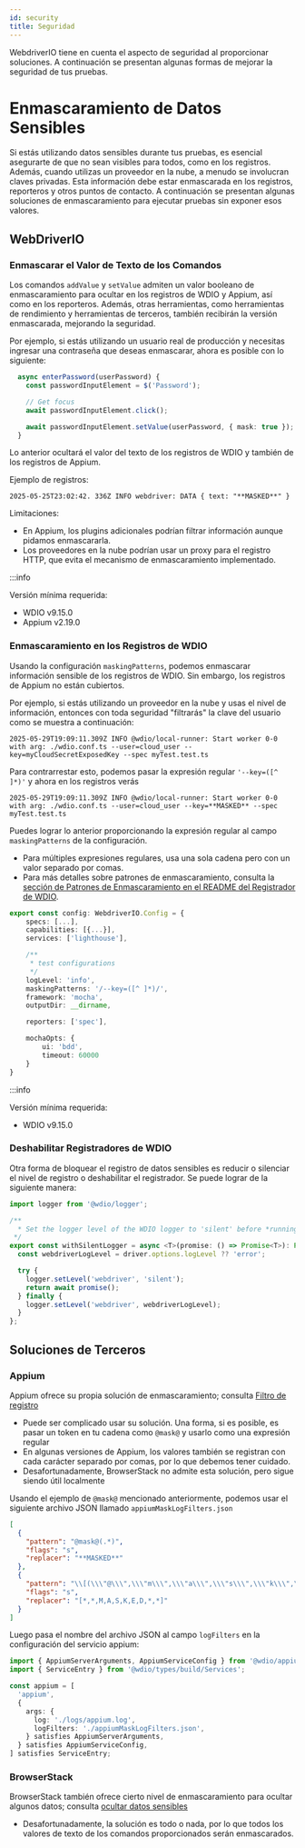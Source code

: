 ```yaml
---
id: security
title: Seguridad
---
```


WebdriverIO tiene en cuenta el aspecto de seguridad al proporcionar soluciones. A continuación se presentan algunas formas de mejorar la seguridad de tus pruebas.

# Enmascaramiento de Datos Sensibles

Si estás utilizando datos sensibles durante tus pruebas, es esencial asegurarte de que no sean visibles para todos, como en los registros. Además, cuando utilizas un proveedor en la nube, a menudo se involucran claves privadas. Esta información debe estar enmascarada en los registros, reporteros y otros puntos de contacto. A continuación se presentan algunas soluciones de enmascaramiento para ejecutar pruebas sin exponer esos valores.

## WebDriverIO

### Enmascarar el Valor de Texto de los Comandos

Los comandos `addValue` y `setValue` admiten un valor booleano de enmascaramiento para ocultar en los registros de WDIO y Appium, así como en los reporteros. Además, otras herramientas, como herramientas de rendimiento y herramientas de terceros, también recibirán la versión enmascarada, mejorando la seguridad.

Por ejemplo, si estás utilizando un usuario real de producción y necesitas ingresar una contraseña que deseas enmascarar, ahora es posible con lo siguiente:

```ts
  async enterPassword(userPassword) {
    const passwordInputElement = $('Password');

    // Get focus
    await passwordInputElement.click();

    await passwordInputElement.setValue(userPassword, { mask: true });
  }
```

Lo anterior ocultará el valor del texto de los registros de WDIO y también de los registros de Appium.

Ejemplo de registros:
```text
2025-05-25T23:02:42. 336Z INFO webdriver: DATA { text: "**MASKED**" }
```

Limitaciones:
  - En Appium, los plugins adicionales podrían filtrar información aunque pidamos enmascararla.
  - Los proveedores en la nube podrían usar un proxy para el registro HTTP, que evita el mecanismo de enmascaramiento implementado.

:::info

Versión mínima requerida:
 - WDIO v9.15.0
 - Appium v2.19.0

### Enmascaramiento en los Registros de WDIO

Usando la configuración `maskingPatterns`, podemos enmascarar información sensible de los registros de WDIO. Sin embargo, los registros de Appium no están cubiertos.

Por ejemplo, si estás utilizando un proveedor en la nube y usas el nivel de información, entonces con toda seguridad "filtrarás" la clave del usuario como se muestra a continuación:

```text
2025-05-29T19:09:11.309Z INFO @wdio/local-runner: Start worker 0-0 with arg: ./wdio.conf.ts --user=cloud_user --key=myCloudSecretExposedKey --spec myTest.test.ts
```

Para contrarrestar esto, podemos pasar la expresión regular `'--key=([^ ]*)'` y ahora en los registros verás

```text
2025-05-29T19:09:11.309Z INFO @wdio/local-runner: Start worker 0-0 with arg: ./wdio.conf.ts --user=cloud_user --key=**MASKED** --spec myTest.test.ts
```

Puedes lograr lo anterior proporcionando la expresión regular al campo `maskingPatterns` de la configuración.
  - Para múltiples expresiones regulares, usa una sola cadena pero con un valor separado por comas.
  - Para más detalles sobre patrones de enmascaramiento, consulta la [sección de Patrones de Enmascaramiento en el README del Registrador de WDIO](https://github.com/webdriverio/webdriverio/blob/main/packages/wdio-logger/README.md#masking-patterns).

```ts
export const config: WebdriverIO.Config = {
    specs: [...],
    capabilities: [{...}],
    services: ['lighthouse'],

    /**
     * test configurations
     */
    logLevel: 'info',
    maskingPatterns: '/--key=([^ ]*)/',
    framework: 'mocha',
    outputDir: __dirname,

    reporters: ['spec'],

    mochaOpts: {
        ui: 'bdd',
        timeout: 60000
    }
}
```

:::info

Versión mínima requerida:
 - WDIO v9.15.0

### Deshabilitar Registradores de WDIO

Otra forma de bloquear el registro de datos sensibles es reducir o silenciar el nivel de registro o deshabilitar el registrador.
Se puede lograr de la siguiente manera:

```ts
import logger from '@wdio/logger';

/**
  * Set the logger level of the WDIO logger to 'silent' before *running a promise, which helps hide sensitive information in the logs.
 */
export const withSilentLogger = async <T>(promise: () => Promise<T>): Promise<T> => {
  const webdriverLogLevel = driver.options.logLevel ?? 'error';

  try {
    logger.setLevel('webdriver', 'silent');
    return await promise();
  } finally {
    logger.setLevel('webdriver', webdriverLogLevel);
  }
};
```

## Soluciones de Terceros

### Appium
Appium ofrece su propia solución de enmascaramiento; consulta [Filtro de registro](https://appium.io/docs/en/2.0/guides/log-filters/)
 - Puede ser complicado usar su solución. Una forma, si es posible, es pasar un token en tu cadena como `@mask@` y usarlo como una expresión regular
 - En algunas versiones de Appium, los valores también se registran con cada carácter separado por comas, por lo que debemos tener cuidado.
 - Desafortunadamente, BrowserStack no admite esta solución, pero sigue siendo útil localmente
 
Usando el ejemplo de `@mask@` mencionado anteriormente, podemos usar el siguiente archivo JSON llamado `appiumMaskLogFilters.json`
```json
[
  {
    "pattern": "@mask@(.*)",
    "flags": "s",
    "replacer": "**MASKED**"
  },
  {
    "pattern": "\\[(\\\"@\\\",\\\"m\\\",\\\"a\\\",\\\"s\\\",\\\"k\\\",\\\"@\\\",\\S+)\\]",
    "flags": "s",
    "replacer": "[*,*,M,A,S,K,E,D,*,*]"
  }
]
```

Luego pasa el nombre del archivo JSON al campo `logFilters` en la configuración del servicio appium:
```ts
import { AppiumServerArguments, AppiumServiceConfig } from '@wdio/appium-service';
import { ServiceEntry } from '@wdio/types/build/Services';

const appium = [
  'appium',
  {
    args: {
      log: './logs/appium.log',
      logFilters: './appiumMaskLogFilters.json',
    } satisfies AppiumServerArguments,
  } satisfies AppiumServiceConfig,
] satisfies ServiceEntry;
```

### BrowserStack

BrowserStack también ofrece cierto nivel de enmascaramiento para ocultar algunos datos; consulta [ocultar datos sensibles](https://www.browserstack.com/docs/automate/selenium/hide-sensitive-data)
 - Desafortunadamente, la solución es todo o nada, por lo que todos los valores de texto de los comandos proporcionados serán enmascarados.